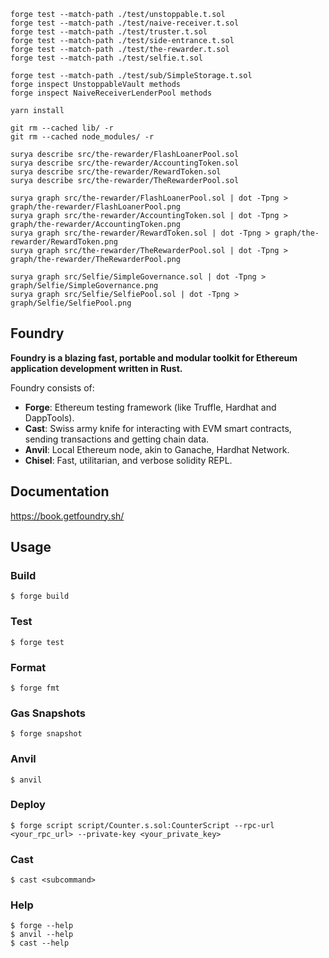 ```shell
forge test --match-path ./test/unstoppable.t.sol
forge test --match-path ./test/naive-receiver.t.sol
forge test --match-path ./test/truster.t.sol
forge test --match-path ./test/side-entrance.t.sol
forge test --match-path ./test/the-rewarder.t.sol
forge test --match-path ./test/selfie.t.sol

forge test --match-path ./test/sub/SimpleStorage.t.sol
forge inspect UnstoppableVault methods
forge inspect NaiveReceiverLenderPool methods

yarn install

git rm --cached lib/ -r
git rm --cached node_modules/ -r

surya describe src/the-rewarder/FlashLoanerPool.sol
surya describe src/the-rewarder/AccountingToken.sol
surya describe src/the-rewarder/RewardToken.sol
surya describe src/the-rewarder/TheRewarderPool.sol

surya graph src/the-rewarder/FlashLoanerPool.sol | dot -Tpng > graph/the-rewarder/FlashLoanerPool.png
surya graph src/the-rewarder/AccountingToken.sol | dot -Tpng > graph/the-rewarder/AccountingToken.png
surya graph src/the-rewarder/RewardToken.sol | dot -Tpng > graph/the-rewarder/RewardToken.png
surya graph src/the-rewarder/TheRewarderPool.sol | dot -Tpng > graph/the-rewarder/TheRewarderPool.png

surya graph src/Selfie/SimpleGovernance.sol | dot -Tpng > graph/Selfie/SimpleGovernance.png
surya graph src/Selfie/SelfiePool.sol | dot -Tpng > graph/Selfie/SelfiePool.png
```

## Foundry

**Foundry is a blazing fast, portable and modular toolkit for Ethereum application development written in Rust.**

Foundry consists of:

-   **Forge**: Ethereum testing framework (like Truffle, Hardhat and DappTools).
-   **Cast**: Swiss army knife for interacting with EVM smart contracts, sending transactions and getting chain data.
-   **Anvil**: Local Ethereum node, akin to Ganache, Hardhat Network.
-   **Chisel**: Fast, utilitarian, and verbose solidity REPL.

## Documentation

https://book.getfoundry.sh/

## Usage

### Build

```shell
$ forge build
```

### Test

```shell
$ forge test
```

### Format

```shell
$ forge fmt
```

### Gas Snapshots

```shell
$ forge snapshot
```

### Anvil

```shell
$ anvil
```

### Deploy

```shell
$ forge script script/Counter.s.sol:CounterScript --rpc-url <your_rpc_url> --private-key <your_private_key>
```

### Cast

```shell
$ cast <subcommand>
```

### Help

```shell
$ forge --help
$ anvil --help
$ cast --help
```
